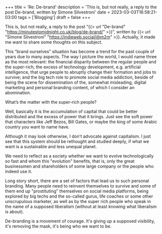 +++
title = 'Re: De-brand'
description = 'This is, but not really, a reply to the post De-brand, written by Simone Silvestroni'
date = 2023-03-03T16:58:21-03:00
tags = ['Blogging']
draft = false
+++

This is, but not really, a reply to the post “{{< url "De-brand" "https://minutestomidnight.co.uk/blog/de-brand/" >}}”, written by {{< url "Simone Silvestroni" "https://indieweb.social/@m2m" >}}. Actually, it made me want to share some thoughts on this subject.

This “brand ourselves” situation has become a trend for the past couple of years due to many aspects. The way I picture the world, I would name three as the most relevant: the financial disparity between the regular people and the super-rich; the excess of technology development, e.g. artificial intelligence, that urge people to abruptly change their formation and jobs to survive; and the big tech role to promote social media addiction, beside of being the scene for dissemination of the, somewhat misleading, digital marketing and personal branding content, of which I consider an abomination.

What’s the matter with the super-rich people?

Well, basically it is the accumulation of capital that could be better distributed and the excess of power that it brings. Just see the soft power that characters like Jeff Bezos, Bill Gates, or maybe the king of some Arabic country you want to name have.

Although it may look otherwise, I don’t advocate against capitalism. I just see that this system should be rethought and studied deeply, if what we want is a sustainable and less unequal planet.

We need to reflect as a society whether we want to evolve technologically so fast and whom this "evolution" benefits, that is, only the great businessmen and shareholders of some large company or the people who indeed use it. 

Long story short, there are a set of factors that lead us to such personal branding. Many people need to reinvent themselves to survive and some of them end up "prostituting" themselves on social media platforms, being explored by big techs and the so-called gurus, life coaches or some other unscrupulous marketer, as well as by the super rich people who speak in the name of a supposed liberalism (without at least knowing what liberalism is about).

De-branding is a movement of courage. It's giving up a supposed visibility, it's removing the mask, it's being who we want to be.